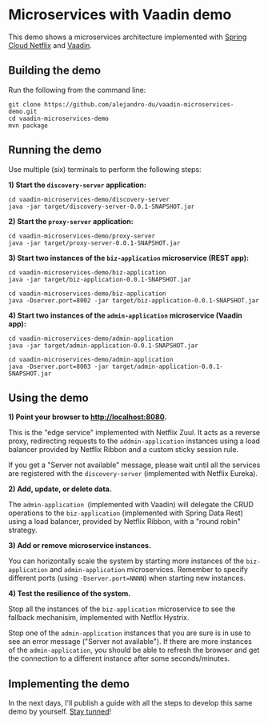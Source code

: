 # Microservices with Vaadin demo

This demo shows a microservices architecture implemented with [Spring Cloud Netflix](http://cloud.spring.io/spring-cloud-netflix/) and [Vaadin](https://vaadin.com).

## Building the demo

Run the following from the command line:
```
git clone https://github.com/alejandro-du/vaadin-microservices-demo.git
cd vaadin-microservices-demo
mvn package
```

## Running the demo

Use multiple (six) terminals to perform the following steps:

**1) Start the `discovery-server` application:**
```
cd vaadin-microservices-demo/discovery-server
java -jar target/discovery-server-0.0.1-SNAPSHOT.jar
```

**2) Start the `proxy-server` application:**
```
cd vaadin-microservices-demo/proxy-server
java -jar target/proxy-server-0.0.1-SNAPSHOT.jar
```

**3) Start two instances of the `biz-application` microservice (REST app):**
```
cd vaadin-microservices-demo/biz-application
java -jar target/biz-application-0.0.1-SNAPSHOT.jar
```
```
cd vaadin-microservices-demo/biz-application
java -Dserver.port=8002 -jar target/biz-application-0.0.1-SNAPSHOT.jar
```

**4) Start two instances of the `admin-application` microservice (Vaadin app):**
```
cd vaadin-microservices-demo/admin-application
java -jar target/admin-application-0.0.1-SNAPSHOT.jar
```
```
cd vaadin-microservices-demo/admin-application
java -Dserver.port=8003 -jar target/admin-application-0.0.1-SNAPSHOT.jar
```

## Using the demo

**1) Point your browser to <http://localhost:8080>.**

This is the "edge service" implemented with Netflix Zuul. It acts as a reverse proxy, redirecting requests to the `addmin-application` instances using a load balancer provided by Netflix Ribbon and a custom sticky session rule.

If you get a "Server not available" message, please wait until all the services are registered with the `discovery-server` (implemented with Netflix Eureka).

**2) Add, update, or delete data.**

The `admin-application `(implemented with Vaadin) will delegate the CRUD operations to the `biz-application` (implemented with Spring Data Rest) using a load balancer, provided by Netflix Ribbon, with a "round robin" strategy.

**3) Add or remove microservice instances.**

You can horizontally scale the system by starting more instances of the `biz-application` and `admin-application` microservices. Remember to specify different ports (using `-Dserver.port=NNNN`) when starting new instances.

**4) Test the resilience of the system.**

Stop all the instances of the `biz-application` microservice to see the fallback mechanisim, implemented with Netflix Hystrix.

Stop one of the `admin-application` instances that you are sure is in use to see an error message ("Server not available"). If there are more instances of the `admin-application`, you should be able to refresh the browser and get the connection to a different instance after some seconds/minutes.

## Implementing the demo

In the next days, I'll publish a guide with all the steps to develop this same demo by yourself. [Stay tunned](https://twitter.com/alejandro_du)!
